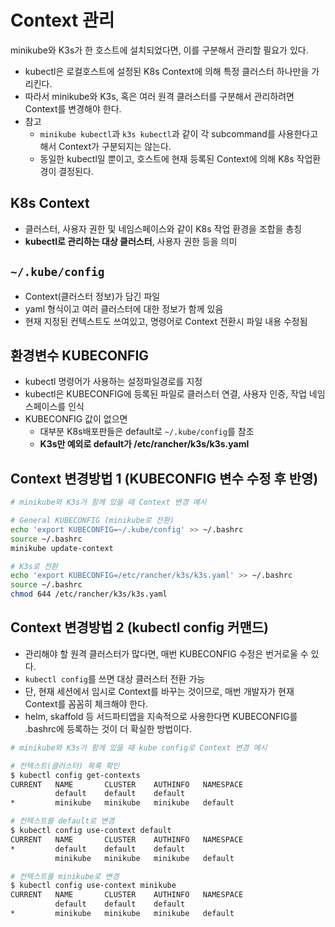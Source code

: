 # Context 관리

minikube와 K3s가 한 호스트에 설치되었다면, 이를 구분해서 관리할 필요가 있다.

- kubectl은 로컬호스트에 설정된 K8s Context에 의해 특정 클러스터 하나만을 가리킨다.
- 따라서 minikube와 K3s, 혹은 여러 원격 클러스터를 구분해서 관리하려면 Context를 변경해야 한다.
- 참고
  - `minikube kubectl`과 `k3s kubectl`과 같이 각 subcommand를 사용한다고 해서 Context가 구분되지는 않는다.
  - 동일한 kubectl일 뿐이고, 호스트에 현재 등록된 Context에 의해 K8s 작업환경이 결정된다.

## K8s Context

- 클러스터, 사용자 권한 및 네임스페이스와 같이 K8s 작업 환경을 조합을 총칭
- **kubectl로 관리하는 대상 클러스터**, 사용자 권한 등을 의미

## `~/.kube/config`

- Context(클러스터 정보)가 담긴 파일
- yaml 형식이고 여러 클러스터에 대한 정보가 함께 있음
- 현재 지정된 컨텍스트도 쓰여있고, 명령어로 Context 전환시 파일 내용 수정됨

## 환경변수 KUBECONFIG

- kubectl 명령어가 사용하는 설정파일경로를 지정
- kubectl은 KUBECONFIG에 등록된 파일로 클러스터 연결, 사용자 인증, 작업 네임스페이스를 인식
- KUBECONFIG 값이 없으면
  - 대부분 K8s배포판들은 default로 `~/.kube/config`를 참조
  - **K3s만 예외로 default가 /etc/rancher/k3s/k3s.yaml**

## Context 변경방법 1 (KUBECONFIG 변수 수정 후 반영)

```sh
# minikube와 K3s가 함께 있을 때 Context 변경 예시

# General KUBECONFIG (minikube로 전환)
echo 'export KUBECONFIG=~/.kube/config' >> ~/.bashrc
source ~/.bashrc
minikube update-context

# K3s로 전환
echo 'export KUBECONFIG=/etc/rancher/k3s/k3s.yaml' >> ~/.bashrc
source ~/.bashrc
chmod 644 /etc/rancher/k3s/k3s.yaml
```

## Context 변경방법 2 (kubectl config 커맨드)

- 관리해야 할 원격 클러스터가 많다면, 매번 KUBECONFIG 수정은 번거로울 수 있다.
- `kubectl config`를 쓰면 대상 클러스터 전환 가능
- 단, 현재 세션에서 임시로 Context를 바꾸는 것이므로, 매번 개발자가 현재 Context를 꼼꼼히 체크해야 한다.
- helm, skaffold 등 서드파티앱을 지속적으로 사용한다면 KUBECONFIG를 .bashrc에 등록하는 것이 더 확실한 방법이다.

```sh
# minikube와 K3s가 함께 있을 때 kube config로 Context 변경 예시

# 컨텍스트(클러스터) 목록 확인
$ kubectl config get-contexts
CURRENT   NAME       CLUSTER    AUTHINFO   NAMESPACE
          default    default    default
*         minikube   minikube   minikube   default
```

```sh
# 컨텍스트를 default로 변경
$ kubectl config use-context default
CURRENT   NAME       CLUSTER    AUTHINFO   NAMESPACE
*         default    default    default
          minikube   minikube   minikube   default
```

```sh
# 컨텍스트를 minikube로 변경
$ kubectl config use-context minikube
CURRENT   NAME       CLUSTER    AUTHINFO   NAMESPACE
          default    default    default
*         minikube   minikube   minikube   default
```
